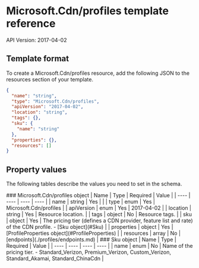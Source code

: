 # Microsoft.Cdn/profiles template reference
API Version: 2017-04-02
## Template format

To create a Microsoft.Cdn/profiles resource, add the following JSON to the resources section of your template.

```json
{
  "name": "string",
  "type": "Microsoft.Cdn/profiles",
  "apiVersion": "2017-04-02",
  "location": "string",
  "tags": {},
  "sku": {
    "name": "string"
  },
  "properties": {},
  "resources": []
}
```
## Property values

The following tables describe the values you need to set in the schema.

<a id="Microsoft.Cdn/profiles" />
### Microsoft.Cdn/profiles object
|  Name | Type | Required | Value |
|  ---- | ---- | ---- | ---- |
|  name | string | Yes |  |
|  type | enum | Yes | Microsoft.Cdn/profiles |
|  apiVersion | enum | Yes | 2017-04-02 |
|  location | string | Yes | Resource location. |
|  tags | object | No | Resource tags. |
|  sku | object | Yes | The pricing tier (defines a CDN provider, feature list and rate) of the CDN profile. - [Sku object](#Sku) |
|  properties | object | Yes | [ProfileProperties object](#ProfileProperties) |
|  resources | array | No | [endpoints](./profiles/endpoints.md) |


<a id="Sku" />
### Sku object
|  Name | Type | Required | Value |
|  ---- | ---- | ---- | ---- |
|  name | enum | No | Name of the pricing tier. - Standard_Verizon, Premium_Verizon, Custom_Verizon, Standard_Akamai, Standard_ChinaCdn |

